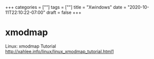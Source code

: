 +++
categories = [""]
tags = [""]
title = "Xwindows"
date = "2020-10-11T22:10:22-07:00"
draft = false
+++

# xmodmap

Linux: xmodmap Tutorial
http://xahlee.info/linux/linux_xmodmap_tutorial.html1
